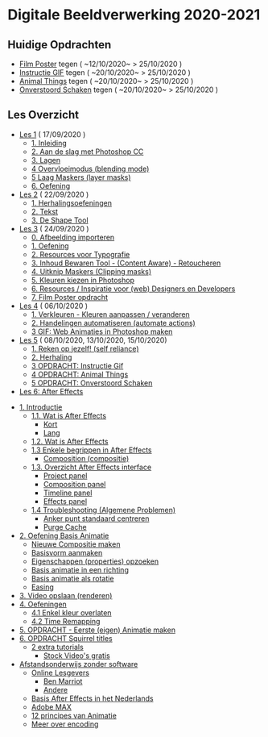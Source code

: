 # Digitale Beeldverwerking 2020-2021

## Huidige Opdrachten

- [Film Poster](https://goldflow.github.io/photoshop-courses/film-poster) tegen ( ~12/10/2020~ > 25/10/2020 )
- [Instructie GIF](https://github.com/Goldflow/photoshop-courses/tree/master/les5#3-opdracht-instructie-gif) tegen ( ~20/10/2020~ > 25/10/2020 )
- [Animal Things](https://goldflow.github.io/photoshop-courses/animal-things) tegen ( ~20/10/2020~ > 25/10/2020 )
- [Onverstoord Schaken](https://goldflow.github.io/photoshop-courses/chess-focus/) tegen ( ~20/10/2020~ > 25/10/2020 )

## Les Overzicht

- [Les 1](https://goldflow.github.io/photoshop-courses/les1) ( 17/09/2020 )
  * [1. Inleiding](https://goldflow.github.io/photoshop-courses/les1#1-inleiding)
  * [2. Aan de slag met Photoshop CC](https://goldflow.github.io/photoshop-courses/les1#2-aan-de-slag-met-photoshop-cc)
  * [3. Lagen](https://goldflow.github.io/photoshop-courses/les1#3-lagen)
  * [4 Overvloeimodus (blending mode)](https://goldflow.github.io/photoshop-courses/les1#4-overvloeimodus-blending-mode)
  * [5 Laag Maskers (layer masks)](https://goldflow.github.io/photoshop-courses/les1#5-laag-maskers--layer-masks-)
  * [6. Oefening](https://goldflow.github.io/photoshop-courses/les1#-muscle--6-oefening)
- [Les 2](https://goldflow.github.io/photoshop-courses/les2) ( 22/09/2020 )
  * [1. Herhalingsoefeningen](https://goldflow.github.io/photoshop-courses/les2#1-herhalingsoefeningen)
  * [2. Tekst](https://goldflow.github.io/photoshop-courses/les2#2-tekst)
  * [3. De Shape Tool](https://goldflow.github.io/photoshop-courses/les2#3-de-shape-tool)
- [Les 3](https://goldflow.github.io/photoshop-courses/les3) ( 24/09/2020 )
  * [0. Afbeelding importeren](https://goldflow.github.io/photoshop-courses/les3#0-afbeelding-importeren)
  * [1. Oefening](https://goldflow.github.io/photoshop-courses/les3#1-oefening)
  * [2. Resources voor Typografie](https://goldflow.github.io/photoshop-courses/les3#2-resources-voor-typografie)
  * [3. Inhoud Bewaren Tool - (Content Aware) - Retoucheren](https://goldflow.github.io/photoshop-courses/les3#3-inhoud-bewaren-tool-en-retoucheren)
  * [4. Uitknip Maskers (Clipping masks)](https://goldflow.github.io/photoshop-courses/les3#4-uitknip-maskers)
  * [5. Kleuren kiezen in Photoshop](https://goldflow.github.io/photoshop-courses/les3#5-kleuren-kiezen-in-photoshop)
  * [6. Resources / Inspiratie voor (web) Designers en Developers](https://goldflow.github.io/photoshop-courses/les3#6-resources-inspiratie-voor-designers-en-developers)
  * [7. Film Poster opdracht](https://goldflow.github.io/photoshop-courses/les3#7-film-poster-opdracht)
- [Les 4](https://goldflow.github.io/photoshop-courses/les4) ( 06/10/2020 )
  * [1. Verkleuren - Kleuren aanpassen / veranderen](https://goldflow.github.io/photoshop-courses/les4#1-verkleuren)
  * [2. Handelingen automatiseren (automate actions)](https://goldflow.github.io/photoshop-courses/les4#2-handelingen-automatiseren)
  * [3 GIF: Web Animaties in Photoshop maken](https://goldflow.github.io/photoshop-courses/les4#3-gif--web-animaties-in-photoshop-maken)
- [Les 5](https://goldflow.github.io/photoshop-courses/les5) ( 08/10/2020, 13/10/2020, 15/10/2020)
  * [1. Reken op jezelf! (self reliance)](https://goldflow.github.io/photoshop-courses/les5#1-reken-op-jezelf-self-reliance)
  * [2. Herhaling](https://goldflow.github.io/photoshop-courses/les5#2-herhaling)
  * [3 OPDRACHT: Instructie Gif](https://goldflow.github.io/photoshop-courses/les5#3-opdracht-instructie-gif)
  * [4 OPDRACHT: Animal Things](https://goldflow.github.io/photoshop-courses/les5#4-opdracht-animal-things)
  * [5 OPDRACHT: Onverstoord Schaken](https://goldflow.github.io/photoshop-courses/les5#5-opdracht-onverstoord-schaken)
 - [Les 6: After Effects](#les-6--after-effects)
  * [1. Introductie](#1-introductie)
    + [1.1. Wat is After Effects](#11-wat-is-after-effects)
      - [Kort](#kort)
      - [Lang](#lang)
    + [1.2. Wat is After Effects](#12-wat-is-after-effects)
    + [1.3 Enkele begrippen in After Effects](#13-enkele-begrippen-in-after-effects)
      - [Composition (compositie)](#composition--compositie-)
    + [1.3. Overzicht After Effects interface](#13-overzicht-after-effects-interface)
      - [Project panel](#project-panel)
      - [Composition panel](#composition-panel)
      - [Timeline panel](#timeline-panel)
      - [Effects panel](#effects-panel)
    + [1.4 Troubleshooting (Algemene Problemen)](#14-troubleshooting--algemene-problemen-)
      - [Anker punt standaard centreren](#anker-punt-standaard-centreren)
      - [Purge Cache](#purge-cache)
  * [2. Oefening Basis Animatie](#2-oefening-basis-animatie)
    + [Nieuwe Compositie maken](#nieuwe-compositie-maken)
    + [Basisvorm aanmaken](#basisvorm-aanmaken)
    + [Eigenschappen (properties) opzoeken](#eigenschappen--properties--opzoeken)
    + [Basis animatie in een richting](#basis-animatie-in-een-richting)
    + [Basis animatie als rotatie](#basis-animatie-als-rotatie)
    + [Easing](#easing)
  * [3. Video opslaan (renderen)](#3-video-opslaan--renderen-)
  * [4. Oefeningen](#4-oefeningen)
    + [4.1 Enkel kleur overlaten](#41-enkel-kleur-overlaten)
    + [4.2 Time Remapping](#42-time-remapping)
  * [5. OPDRACHT - Eerste (eigen) Animatie maken](#5-opdracht---eerste--eigen--animatie-maken)
  * [6. OPDRACHT Squirrel titles](#6-opdracht-squirrel-titles)
    + [2 extra tutorials](#2-extra-tutorials)
      - [Stock Video's gratis](#stock-video-s-gratis)
  * [Afstandsonderwijs zonder software](#afstandsonderwijs-zonder-software)
    + [Online Lesgevers](#online-lesgevers)
      - [Ben Marriot](#ben-marriot)
      - [Andere](#andere)
    + [Basis After Effects in het Nederlands](#basis-after-effects-in-het-nederlands)
    + [Adobe MAX](#adobe-max)
    + [12 principes van Animatie](#12-principes-van-animatie)
    + [Meer over encoding](#meer-over-encoding)


